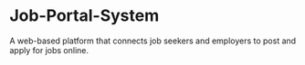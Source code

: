 # Job-Portal-System
A web-based platform that connects job seekers and employers to post and apply for jobs online.
